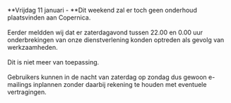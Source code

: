 **Vrijdag 11 januari - **Dit weekend zal er toch geen onderhoud
plaatsvinden aan Copernica. \
 \
 Eerder meldden wij dat er zaterdagavond tussen 22.00 en 0.00 uur
onderbrekingen van onze dienstverlening konden optreden als gevolg van
werkzaamheden. \
 \
 Dit is niet meer van toepassing.\
 \
 Gebruikers kunnen in de nacht van zaterdag op zondag dus gewoon
e-mailings inplannen zonder daarbij rekening te houden met eventuele
vertragingen.
